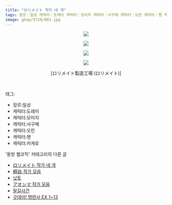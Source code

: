 ```yaml
---
title: "ロリメイト 작가 네 개"
tags: 장르：일상 캐릭터：도레미 캐릭터：모미지 캐릭터：사구메 캐릭터：오린 캐릭터：첸 캐릭터：카게로 ロリメイト製造工場 ロリメイト 동방_웹코믹
image: ghap/5729/001.jpg
---
```

<div class="article">
<p style="text-align: center; clear: none; float: none;"><img src="{{ site.nasurl }}/ghap/5729/001.jpg"/></p>
<p style="text-align: center; clear: none; float: none;"><img src="{{ site.nasurl }}/ghap/5729/002.jpg"/></p>
<p style="text-align: center; clear: none; float: none;"><img src="{{ site.nasurl }}/ghap/5729/003.jpg"/></p>
<p style="text-align: center; clear: none; float: none;"><img src="{{ site.nasurl }}/ghap/5729/004.jpg"/></p>
<p style="text-align: center; clear: none; float: none;">[ロリメイト製造工場 (ロリメイト)]</p>
<p><br/></p>
</div><div class="tagTrail">
<p>태그: </p>
<ul>
<li>장르:일상</li>
<li>캐릭터:도레미</li>
<li>캐릭터:모미지</li>
<li>캐릭터:사구메</li>
<li>캐릭터:오린</li>
<li>캐릭터:첸</li>
<li>캐릭터:카게로</li>
</ul>
</div><div class="another">
<p>'동방 웹코믹' 카테고리의 다른 글</p>
<ul>
<li><a href="/2019-02-03-ghap_5729">ロリメイト 작가 네 개</a></li>
<li><a href="/2019-01-29-ghap_5673">桐谷 작가 모음</a></li>
<li><a href="/2019-01-23-ghap_5648">낫토</a></li>
<li><a href="/2019-01-23-ghap_5647">アオシマ 작가 모음</a></li>
<li><a href="/2019-01-20-ghap_5635">말길사건</a></li>
<li><a href="/2019-01-18-ghap_5626">굿데이! 명련사 EX 1~13</a></li>
</ul>
</div>